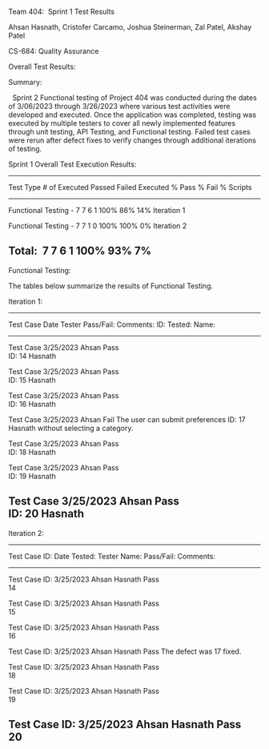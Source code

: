 Team 404:  Sprint 1 Test Results

Ahsan Hasnath, Cristofer Carcamo, Joshua Steinerman, Zal Patel, Akshay
Patel

CS-684: Quality Assurance

Overall Test Results:

Summary: 

  Sprint 2 Functional testing of Project 404 was conducted during the
dates of 3/06/2023 through 3/26/2023 where various test activities were
developed and executed. Once the application was completed, testing was
executed by multiple testers to cover all newly implemented features
through unit testing, API Testing, and Functional testing. Failed test
cases were rerun after defect fixes to verify changes through additional
iterations of testing.

Sprint 1 Overall Test Execution Results:

  -------------------------------------------------------------------------------------
  Test Type             \# of     Executed   Passed   Failed   Executed % Pass % Fail %
                        Scripts                                                  
  --------------------- --------- ---------- -------- -------- ---------- ------ ------
  Functional Testing -  7         7          6        1        100%       86%    14%
  Iteration 1                                                                    

  Functional Testing -  7         7          1        0        100%       100%   0%
  Iteration 2                                                                    

  Total:                7         7          6        1        100%       93%    7%
  -------------------------------------------------------------------------------------

Functional Testing: 

The tables below summarize the results of Functional Testing.

Iteration 1: 

  -------------------------------------------------------------------------------
  Test Case Date        Tester      Pass/Fail:   Comments:
  ID:       Tested:     Name:                    
  --------- ----------- ----------- ------------ --------------------------------
  Test Case 3/25/2023   Ahsan       Pass         
  ID: 14                Hasnath                  

  Test Case 3/25/2023   Ahsan       Pass         
  ID: 15                Hasnath                  

  Test Case 3/25/2023   Ahsan       Pass         
  ID: 16                Hasnath                  

  Test Case 3/25/2023   Ahsan       Fail         The user can submit preferences
  ID: 17                Hasnath                  without selecting a category.

  Test Case 3/25/2023   Ahsan       Pass         
  ID: 18                Hasnath                  

  Test Case 3/25/2023   Ahsan       Pass         
  ID: 19                Hasnath                  

  Test Case 3/25/2023   Ahsan       Pass         
  ID: 20                Hasnath                  
  -------------------------------------------------------------------------------

Iteration 2: 

  ----------------------------------------------------------------------------
  Test Case ID:  Date Tested: Tester Name:    Pass/Fail:   Comments:
  -------------- ------------ --------------- ------------ -------------------
  Test Case ID:  3/25/2023    Ahsan Hasnath   Pass         
  14                                                       

  Test Case ID:  3/25/2023    Ahsan Hasnath   Pass         
  15                                                       

  Test Case ID:  3/25/2023    Ahsan Hasnath   Pass         
  16                                                       

  Test Case ID:  3/25/2023    Ahsan Hasnath   Pass         The defect was
  17                                                       fixed.

  Test Case ID:  3/25/2023    Ahsan Hasnath   Pass         
  18                                                       

  Test Case ID:  3/25/2023    Ahsan Hasnath   Pass         
  19                                                       

  Test Case ID:  3/25/2023    Ahsan Hasnath   Pass         
  20                                                       
  ----------------------------------------------------------------------------
